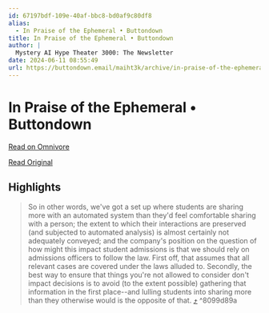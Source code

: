 ```yaml
---
id: 67197bdf-109e-40af-bbc8-bd0af9c80df8
alias:
  - In Praise of the Ephemeral • Buttondown
title: In Praise of the Ephemeral • Buttondown
author: |
  Mystery AI Hype Theater 3000: The Newsletter
date: 2024-06-11 08:55:49
url: https://buttondown.email/maiht3k/archive/in-praise-of-the-ephemeral/
---
```


# In Praise of the Ephemeral • Buttondown

[Read on Omnivore](https://omnivore.app/me/https-buttondown-email-maiht-3-k-archive-in-praise-of-the-epheme-190064bce6d)

[Read Original](https://buttondown.email/maiht3k/archive/in-praise-of-the-ephemeral/)

## Highlights

> So in other words, we've got a set up where students are sharing more with an automated system than they'd feel comfortable sharing with a person; the extent to which their interactions are preserved (and subjected to automated analysis) is almost certainly not adequately conveyed; and the company's position on the question of how might this impact student admissions is that we should rely on admissions officers to follow the law. First off, that assumes that all relevant cases are covered under the laws alluded to. Secondly, the best way to ensure that things you're not allowed to consider don't impact decisions is to avoid (to the extent possible) gathering that information in the first place--and lulling students into sharing more than they otherwise would is the opposite of that. [⤴️](https://omnivore.app/me/https-buttondown-email-maiht-3-k-archive-in-praise-of-the-epheme-190064bce6d#8099d89a-6abb-4aff-886e-eb9dddb760c2)  ^8099d89a


